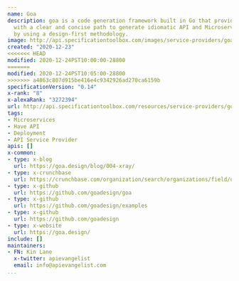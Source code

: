 ```yaml
---
name: Goa
description: goa is a code generation framework built in Go that provides the developer
  with a clear and concise path to generate idiomatic API and Microservice architectures
  by using a design-first methodology.
image: http://api.specificationtoolbox.com/images/service-providers/goa.jpg
created: "2020-12-23"
<<<<<<< HEAD
modified: 2020-12-24PST10:00:00-28800
=======
modified: 2020-12-24PST10:05:00-28800
>>>>>>> a4863c807d915be416e4c9342926ad270ca6159b
specificationVersion: "0.14"
x-rank: "8"
x-alexaRank: "3272394"
url: http://api.specificationtoolbox.com/resources/service-providers/goa/
tags:
- Microservices
- Have API
- Deployment
- API Service Provider
apis: []
x-common:
- type: x-blog
  url: https://goa.design/blog/004-xray/
- type: x-crunchbase
  url: https://crunchbase.com/organization/search/organizations/field/organizations/location_identifiers/goa-goa
- type: x-github
  url: https://github.com/goadesign/goa
- type: x-github
  url: https://github.com/goadesign/examples
- type: x-github
  url: https://github.com/goadesign
- type: x-website
  url: https://goa.design/
include: []
maintainers:
- FN: Kin Lane
  x-twitter: apievangelist
  email: info@apievangelist.com
...
```

